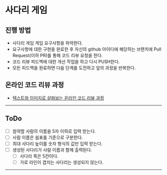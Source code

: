 # 사다리 게임
## 진행 방법
* 사다리 게임 게임 요구사항을 파악한다.
* 요구사항에 대한 구현을 완료한 후 자신의 github 아이디에 해당하는 브랜치에 Pull Request(이하 PR)를 통해 코드 리뷰 요청을 한다.
* 코드 리뷰 피드백에 대한 개선 작업을 하고 다시 PUSH한다.
* 모든 피드백을 완료하면 다음 단계를 도전하고 앞의 과정을 반복한다.

## 온라인 코드 리뷰 과정
* [텍스트와 이미지로 살펴보는 온라인 코드 리뷰 과정](https://github.com/nextstep-step/nextstep-docs/tree/master/codereview)

---

## ToDo

* [ ] 참여할 사람의 이름을 5자 이하로 입력 받는다.
* [ ] 사람 이름은 쉼표를 기준으로 구분한다.
* [ ] 최대 사다리 높이를 숫자 형식의 값만 입력 받는다.
* [ ] 생성된 사다리가 사람 이름과 함께 출력된다.
  * [ ] 사다리 폭은 5칸이다.
  * [ ] 가로 라인이 겹치는 사다리는 생성되지 않는다.

---

